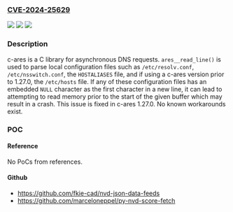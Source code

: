 ### [CVE-2024-25629](https://cve.mitre.org/cgi-bin/cvename.cgi?name=CVE-2024-25629)
![](https://img.shields.io/static/v1?label=Product&message=c-ares&color=blue)
![](https://img.shields.io/static/v1?label=Version&message=%3C%201.27.0%20&color=brightgreen)
![](https://img.shields.io/static/v1?label=Vulnerability&message=CWE-127%3A%20Buffer%20Under-read&color=brightgreen)

### Description

c-ares is a C library for asynchronous DNS requests. `ares__read_line()` is used to parse local configuration files such as `/etc/resolv.conf`, `/etc/nsswitch.conf`, the `HOSTALIASES` file, and if using a c-ares version prior to 1.27.0, the `/etc/hosts` file. If any of these configuration files has an embedded `NULL` character as the first character in a new line, it can lead to attempting to read memory prior to the start of the given buffer which may result in a crash. This issue is fixed in c-ares 1.27.0. No known workarounds exist.

### POC

#### Reference
No PoCs from references.

#### Github
- https://github.com/fkie-cad/nvd-json-data-feeds
- https://github.com/marceloneppel/py-nvd-score-fetch


